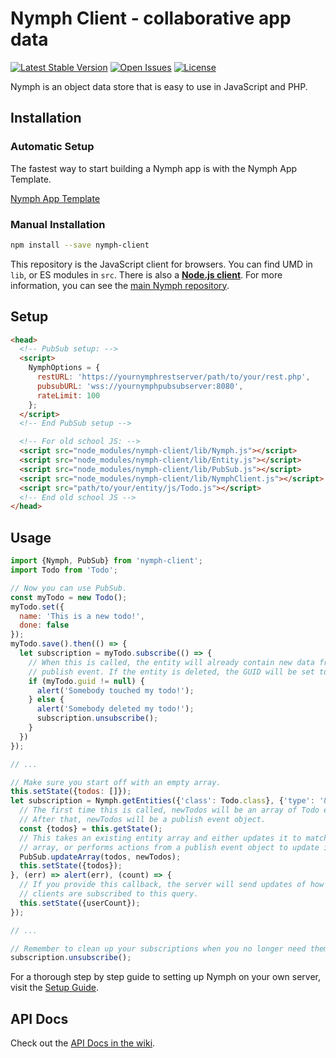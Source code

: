 # Nymph Client - collaborative app data

[![Latest Stable Version](https://img.shields.io/npm/v/nymph-client.svg)](https://www.npmjs.com/package/nymph-client) [![Open Issues](https://img.shields.io/github/issues/sciactive/nymph-client.svg)](https://github.com/sciactive/nymph-client/issues) [![License](https://img.shields.io/github/license/sciactive/nymph-client.svg)]()

Nymph is an object data store that is easy to use in JavaScript and PHP.

## Installation

### Automatic Setup

The fastest way to start building a Nymph app is with the Nymph App Template.

[Nymph App Template](https://github.com/hperrin/nymph-template)

### Manual Installation

```sh
npm install --save nymph-client
```

This repository is the JavaScript client for browsers. You can find UMD in `lib`, or ES modules in `src`. There is also a **[Node.js client](https://github.com/sciactive/nymph-client-node)**. For more information, you can see the [main Nymph repository](https://github.com/sciactive/nymph).

## Setup

```html
<head>
  <!-- PubSub setup: -->
  <script>
    NymphOptions = {
      restURL: 'https://yournymphrestserver/path/to/your/rest.php',
      pubsubURL: 'wss://yournymphpubsubserver:8080',
      rateLimit: 100
    };
  </script>
  <!-- End PubSub setup -->

  <!-- For old school JS: -->
  <script src="node_modules/nymph-client/lib/Nymph.js"></script>
  <script src="node_modules/nymph-client/lib/Entity.js"></script>
  <script src="node_modules/nymph-client/lib/PubSub.js"></script>
  <script src="node_modules/nymph-client/lib/NymphClient.js"></script>
  <script src="path/to/your/entity/js/Todo.js"></script>
  <!-- End old school JS -->
</head>
```

## Usage

```js
import {Nymph, PubSub} from 'nymph-client';
import Todo from 'Todo';

// Now you can use PubSub.
const myTodo = new Todo();
myTodo.set({
  name: 'This is a new todo!',
  done: false
});
myTodo.save().then(() => {
  let subscription = myTodo.subscribe(() => {
    // When this is called, the entity will already contain new data from the
    // publish event. If the entity is deleted, the GUID will be set to null.
    if (myTodo.guid != null) {
      alert('Somebody touched my todo!');
    } else {
      alert('Somebody deleted my todo!');
      subscription.unsubscribe();
    }
  })
});

// ...

// Make sure you start off with an empty array.
this.setState({todos: []});
let subscription = Nymph.getEntities({'class': Todo.class}, {'type': '&', '!tag': 'archived'}).subscribe((newTodos) => {
  // The first time this is called, newTodos will be an array of Todo entities.
  // After that, newTodos will be a publish event object.
  const {todos} = this.getState();
  // This takes an existing entity array and either updates it to match another
  // array, or performs actions from a publish event object to update it.
  PubSub.updateArray(todos, newTodos);
  this.setState({todos});
}, (err) => alert(err), (count) => {
  // If you provide this callback, the server will send updates of how many
  // clients are subscribed to this query.
  this.setState({userCount});
});

// ...

// Remember to clean up your subscriptions when you no longer need them.
subscription.unsubscribe();
```

For a thorough step by step guide to setting up Nymph on your own server, visit the [Setup Guide](https://github.com/sciactive/nymph/wiki/Setup-Guide).

## API Docs

Check out the [API Docs in the wiki](https://github.com/sciactive/nymph/wiki/API-Docs).
